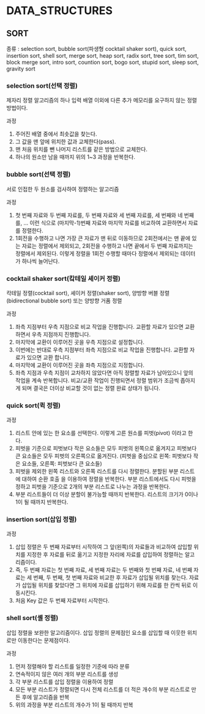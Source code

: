 # DATA_STRUCTURES
## SORT
종류 : selection sort, bubble sort(파생형 cocktail shaker sort), quick sort, insertion sort, shell sort, merge sort, heap sort, radix sort, tree sort, tim sort, block merge sort, intro sort, countion sort, bogo sort, stupid sort, sleep sort, gravity sort

### selection sort(선택 정렬)
제자리 정렬 알고리즘의 하나
입력 배열 이외에 다른 추가 메모리를 요구하지 않는 정렬 방법이다.

과정
1. 주어진 배열 중에서 최솟값을 찾는다.
2. 그 값을 맨 앞에 위치한 값과 교체한다(pass).
3. 맨 처음 위치를 뺀 나머지 리스트를 같은 방법으로 교체한다.
4. 하나의 원소만 남을 때까지 위의 1~3 과정을 반복한다.
  

### bubble sort(선택 정렬)
서로 인접한 두 원소를 검사하여 정렬하는 알고리즘

과정
1. 첫 번째 자료와 두 번째 자료를, 두 번째 자료와 세 번째 자료를, 세 번째와 네 번째를, … 이런 식으로 (마지막-1)번째 자료와 마지막 자료를 비교하여 교환하면서 자료를 정렬한다.
2. 1회전을 수행하고 나면 가장 큰 자료가 맨 뒤로 이동하므로 2회전에서는 맨 끝에 있는 자료는 정렬에서 제외되고, 2회전을 수행하고 나면 끝에서 두 번째 자료까지는 정렬에서 제외된다. 이렇게 정렬을 1회전 수행할 때마다 정렬에서 제외되는 데이터가 하나씩 늘어난다.

### cocktail shaker sort(캌테일 셰이커 정렬)
칵테일 정렬(cocktail sort), 셰이커 정렬(shaker sort), 양방향 버블 정렬(bidirectional bubble sort) 또는 양방향 거품 정렬

과정
1. 좌측 지점부터 우측 지점으로 비교 작업을 진행합니다. 교환할 자료가 있으면 교환하면서 우측 지점까지 진행합니다.
2. 마지막에 교환이 이루어진 곳을 우측 지점으로 설정합니다.
3. 이번에는 반대로 우측 지점부터 좌측 지점으로 비교 작업을 진행합니다. 교환할 자료가 있으면 교환 합니다.
4. 마지막에 교환이 이루어진 곳을 좌측 지점으로 지정합니다.
5. 좌측 지점과 우측 지점이 교차하지 않았다면 아직 정렬할 자료가 남아있으니 앞의 작업을 계속 반복합니다. 비교/교환 작업이 진행되면서 정렬 범위가 조금씩 좁아지게 되며 결국은 더이상 비교할 것이 없는 정렬 완료 상태가 됩니다.


### quick sort(퀵 정렬)

과정
1. 리스트 안에 있는 한 요소를 선택한다. 이렇게 고른 원소를 피벗(pivot) 이라고 한다.
2. 피벗을 기준으로 피벗보다 작은 요소들은 모두 피벗의 왼쪽으로 옮겨지고 피벗보다 큰 요소들은 모두 피벗의 오른쪽으로 옮겨진다. (피벗을 중심으로 왼쪽: 피벗보다 작은 요소들, 오른쪽: 피벗보다 큰 요소들)
3. 피벗을 제외한 왼쪽 리스트와 오른쪽 리스트를 다시 정렬한다.
    분할된 부분 리스트에 대하여 순환 호출 을 이용하여 정렬을 반복한다.
    부분 리스트에서도 다시 피벗을 정하고 피벗을 기준으로 2개의 부분 리스트로 나누는 과정을 반복한다.
4. 부분 리스트들이 더 이상 분할이 불가능할 때까지 반복한다. 리스트의 크기가 0이나 1이 될 때까지 반복한다.

### insertion sort(삽입 정렬)

과정
1. 삽입 정렬은 두 번째 자료부터 시작하여 그 앞(왼쪽)의 자료들과 비교하여 삽입할 위치를 지정한 후 자료를 뒤로 옮기고 지정한 자리에 자료를 삽입하여 정렬하는 알고리즘이다.
2. 즉, 두 번째 자료는 첫 번째 자료, 세 번째 자료는 두 번째와 첫 번째 자료, 네 번째 자료는 세 번째, 두 번째, 첫 번째 자료와 비교한 후 자료가 삽입될 위치를 찾는다. 자료가 삽입될 위치를 찾았다면 그 위치에 자료를 삽입하기 위해 자료를 한 칸씩 뒤로 이동시킨다.
3. 처음 Key 값은 두 번째 자료부터 시작한다.

### shell sort(셸 정렬)
삽입 정렬을 보완한 알고리즘이다.
삽입 정렬의 문제점인 요소를 삽입할 때 이웃한 위치로만 이동한다는 문제점이다.

과정
1. 먼저 정렬해야 할 리스트를 일정한 기준에 따라 분류
2. 연속적이지 않은 여러 개의 부분 리스트를 생성
3. 각 부분 리스트를 삽입 정렬을 이용하여 정렬
4. 모든 부분 리스트가 정렬되면 다시 전체 리스트를 더 적은 개수의 부분 리스트로 만든 후에 알고리즘을 반복
5. 위의 과정을 부분 리스트의 개수가 1이 될 때까지 반복









